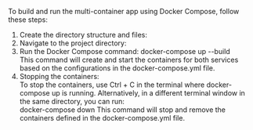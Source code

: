 To build and run the multi-container app using Docker Compose, follow these steps:  

1. Create the directory structure and files:
2. Navigate to the project directory:
3. Run the Docker Compose command:
   docker-compose up --build  
This command will create and start the containers for both services based on the configurations in the docker-compose.yml file.
4. Stopping the containers:  
   To stop the containers, use Ctrl + C in the terminal where docker-compose up is running. Alternatively, in a different terminal window in the same directory, you can run:  
   docker-compose down
   This command will stop and remove the containers defined in the docker-compose.yml file.
   
   
